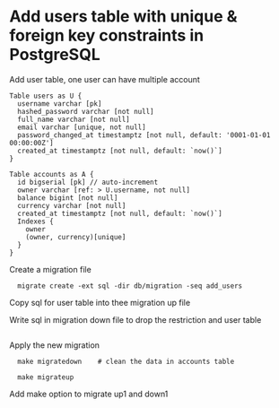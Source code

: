 # Add users table with unique & foreign key constraints in PostgreSQL

Add user table, one user can have multiple account
```
Table users as U {
  username varchar [pk]
  hashed_password varchar [not null]
  full_name varchar [not null]
  email varchar [unique, not null]
  password_changed_at timestamptz [not null, default: '0001-01-01 00:00:00Z']
  created_at timestamptz [not null, default: `now()`]
}

Table accounts as A {
  id bigserial [pk] // auto-increment
  owner varchar [ref: > U.username, not null]
  balance bigint [not null]
  currency varchar [not null]
  created_at timestamptz [not null, default: `now()`]
  Indexes {
    owner
    (owner, currency)[unique]
  }
}

```

Create a migration file
```
  migrate create -ext sql -dir db/migration -seq add_users
```

Copy sql for user table into thee migration up file

Write sql in migration down file to drop the restriction and user table
```
```

Apply the new migration
```
  make migratedown    # clean the data in accounts table

  make migrateup
```

Add make option to migrate up1 and down1